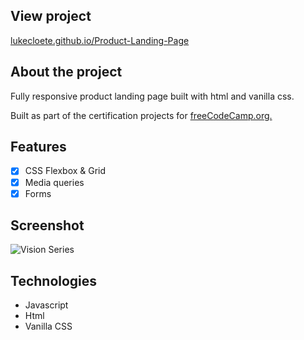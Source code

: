 ## View project

[lukecloete.github.io/Product-Landing-Page](https://lukecloete.github.io/Product-Landing-Page/)

## About the project

Fully responsive product landing page built with html and vanilla css.

Built as part of the certification projects for [freeCodeCamp.org.](https://www.freecodecamp.org/learn/2022/responsive-web-design/build-a-product-landing-page-project/build-a-product-landing-page)

## Features

- [x] CSS Flexbox & Grid
- [x] Media queries
- [x] Forms

## Screenshot

![Vision Series](https://github.com/LukeCloete/Product-Landing-Page/assets/114778021/ae746be3-8a71-40ff-8b3c-b7e4a6401d5a)

## Technologies

- Javascript
- Html
- Vanilla CSS
